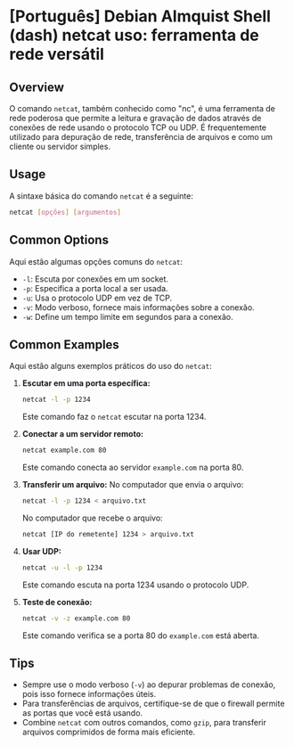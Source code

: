 # [Português] Debian Almquist Shell (dash) netcat uso: ferramenta de rede versátil

## Overview
O comando `netcat`, também conhecido como "nc", é uma ferramenta de rede poderosa que permite a leitura e gravação de dados através de conexões de rede usando o protocolo TCP ou UDP. É frequentemente utilizado para depuração de rede, transferência de arquivos e como um cliente ou servidor simples.

## Usage
A sintaxe básica do comando `netcat` é a seguinte:

```bash
netcat [opções] [argumentos]
```

## Common Options
Aqui estão algumas opções comuns do `netcat`:

- `-l`: Escuta por conexões em um socket.
- `-p`: Especifica a porta local a ser usada.
- `-u`: Usa o protocolo UDP em vez de TCP.
- `-v`: Modo verboso, fornece mais informações sobre a conexão.
- `-w`: Define um tempo limite em segundos para a conexão.

## Common Examples
Aqui estão alguns exemplos práticos do uso do `netcat`:

1. **Escutar em uma porta específica:**
   ```bash
   netcat -l -p 1234
   ```
   Este comando faz o `netcat` escutar na porta 1234.

2. **Conectar a um servidor remoto:**
   ```bash
   netcat example.com 80
   ```
   Este comando conecta ao servidor `example.com` na porta 80.

3. **Transferir um arquivo:**
   No computador que envia o arquivo:
   ```bash
   netcat -l -p 1234 < arquivo.txt
   ```
   No computador que recebe o arquivo:
   ```bash
   netcat [IP do remetente] 1234 > arquivo.txt
   ```

4. **Usar UDP:**
   ```bash
   netcat -u -l -p 1234
   ```
   Este comando escuta na porta 1234 usando o protocolo UDP.

5. **Teste de conexão:**
   ```bash
   netcat -v -z example.com 80
   ```
   Este comando verifica se a porta 80 do `example.com` está aberta.

## Tips
- Sempre use o modo verboso (`-v`) ao depurar problemas de conexão, pois isso fornece informações úteis.
- Para transferências de arquivos, certifique-se de que o firewall permite as portas que você está usando.
- Combine `netcat` com outros comandos, como `gzip`, para transferir arquivos comprimidos de forma mais eficiente.
